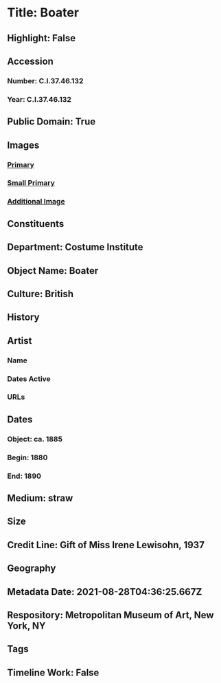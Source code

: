 # Title: Boater
## Highlight: False
## Accession
### Number: C.I.37.46.132
### Year: C.I.37.46.132
## Public Domain: True
## Images
### [Primary](https://images.metmuseum.org/CRDImages/ci/original/CI37.46.132.jpg)
### [Small Primary](https://images.metmuseum.org/CRDImages/ci/web-large/CI37.46.132.jpg)
### [Additional Image](https://images.metmuseum.org/CRDImages/ci/original/C.I.37.46.132_label.jpg)
## Constituents
## Department: Costume Institute
## Object Name: Boater
## Culture: British
## History
## Artist
### Name
### Dates Active
### URLs
## Dates
### Object: ca. 1885
### Begin: 1880
### End: 1890
## Medium: straw
## Size
## Credit Line: Gift of Miss Irene Lewisohn, 1937
## Geography
## Metadata Date: 2021-08-28T04:36:25.667Z
## Respository: Metropolitan Museum of Art, New York, NY
## Tags
## Timeline Work: False